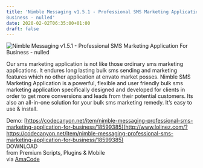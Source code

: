 ```yaml
---
title: 'Nimble Messaging v1.5.1 - Professional SMS Marketing Application For
Business - nulled'
date: 2020-02-02T06:35:00+01:00
draft: false
---
```


![Nimble Messaging v1.5.1 - Professional SMS Marketing Application For Business - nulled](http://www.codelist.cc/uploads/posts/2020-02/1580620110_nimble.png "Nimble Messaging v1.5.1 - Professional SMS Marketing Application For Business - nulled")  
  
Our sms marketing application is not like those ordinary sms marketing applications. It endures long lasting bulk sms sending and marketing features which no other application at envato market posses. Nimble SMS Marketing Application is a powerful, flexible and user friendly bulk sms marketing application specifically designed and developed for clients in order to get more conversions and leads from their potential customers. Its also an all-in-one solution for your bulk sms marketing remedy. It’s easy to use & install.  
  
Demo: [https://codecanyon.net/item/nimble-messaging-professional-sms-marketing-application-for-business/18599385](http://www.lolinez.com/?https://codecanyon.net/item/nimble-messaging-professional-sms-marketing-application-for-business/18599385)  
DOWNLOAD  
from Premium Scripts, Plugins & Mobile  
via [AmaCode](https://amazcode.ooo)